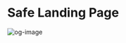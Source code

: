 # Safe Landing Page

![og-image](https://user-images.githubusercontent.com/6764315/154456671-7b8a9aea-9b69-43de-bd8e-a57b84f53844.png)
